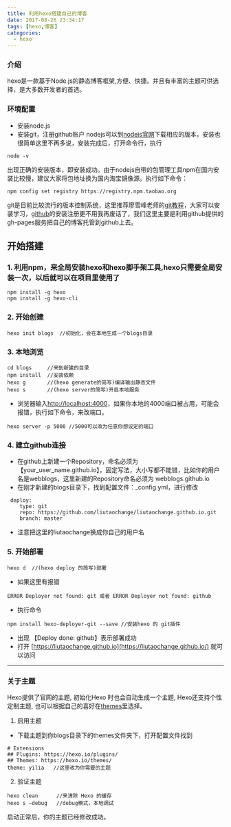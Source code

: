 ```yaml
---
title: 利用hexo搭建自己的博客
date: 2017-08-26 23:34:17
tags: [hexo,博客] 
categories:
  - hexo
---
```

### 介绍
 hexo是一款基于Node.js的静态博客框架,方便、快捷。并且有丰富的主题可供选择，是大多数开发者的首选。
### 环境配置
- 安装node.js
- 安装git，注册github账户
 nodejs可以到[nodejs官网](https://nodejs.org/en/)下载相应的版本，安装也很简单这里不再多说，安装完成后，打开命令行，执行 
~~~~
node -v
~~~~
 出现正确的安装版本，即安装成功。由于nodejs自带的包管理工具npm在国内安装比较慢，建议大家将包地址换为国内淘宝镜像源。执行如下命令：
~~~~
npm config set registry https://registry.npm.taobao.org
~~~~
git是目前比较流行的版本控制系统，这里推荐廖雪峰老师的[git教程](https://www.liaoxuefeng.com/wiki/0013739516305929606dd18361248578c67b8067c8c017b000)，大家可以安装学习，[github](http://note.youdao.com/)的安装注册更不用我再废话了，我们这里主要是利用github提供的gh-pages服务把自己的博客托管到github上去。
## 开始搭建
### 1. 利用npm，来全局安装hexo和hexo脚手架工具,hexo只需要全局安装一次，以后就可以在项目里使用了
 ~~~~
 npm install -g hexo
 npm install -g hexo-cli
 ~~~~
### 2. 开始创建
 ~~~~
 hexo init blogs  //初始化，会在本地生成一个blogs目录
 ~~~~
### 3. 本地浏览
 ~~~~
 cd blogs     //来到新建的目录
 npm install  //安装依赖
 hexo g       //(hexo generate的简写)编译输出静态文件
 hexo s       //(hexo server的简写)开启本地服务
 ~~~~
-  浏览器输入[http://localhost:4000](http://localhost:4000)，如果你本地的4000端口被占用，可能会报错，执行如下命令，来改端口。
 ~~~~
 hexo server -p 5000 //5000可以改为任意你想设定的端口
 ~~~~
### 4. 建立github连接
-  在github上新建一个Repository，命名必须为【your_user_name.github.io】，固定写法，大小写都不能错，比如你的用户名是webblogs，这里新建的Repository命名必须为 webblogs.github.io
- 在刚才新建的blogs目录下，找到配置文件：_config.yml，进行修改
~~~~
 deploy:
    type: git
    repo: https://github.com/liutaochange/liutaochange.github.io.git
    branch: master
~~~~
- 注意把这里的liutaochange换成你自己的用户名 

### 5. 开始部署
 ~~~~
 hexo d  //(hexo deploy 的简写)部署
 ~~~~
-  如果这里有报错 
~~~~
ERROR Deployer not found: git 或者 ERROR Deployer not found: github
~~~~
- 执行命令
~~~~
npm install hexo-deployer-git --save //安装hexo 的 git插件
~~~~
- 出现 【Deploy done: github】表示部署成功
- 打开 [https://liutaochange.github.io](https://liutaochange.github.io/) 就可以访问

---
### 关于主题
 Hexo提供了官网的主题, 初始化Hexo 时也会自动生成一个主题, Hexo还支持个性定制主题, 也可以根据自己的喜好在[themes](https://hexo.io/themes/)里选择。 
1.  启用主题
- 下载主题到你blogs目录下的themes文件夹下，打开配置文件找到
~~~~
# Extensions
## Plugins: https://hexo.io/plugins/
## Themes: https://hexo.io/themes/
theme: yilia   //这里改为你需要的主题
~~~~
2. 验证主题
~~~~
hexo clean      //来清除 Hexo 的缓存
hexo s –debug   //debug模式，本地调试
~~~~
启动正常后，你的主题已经修改成功。


